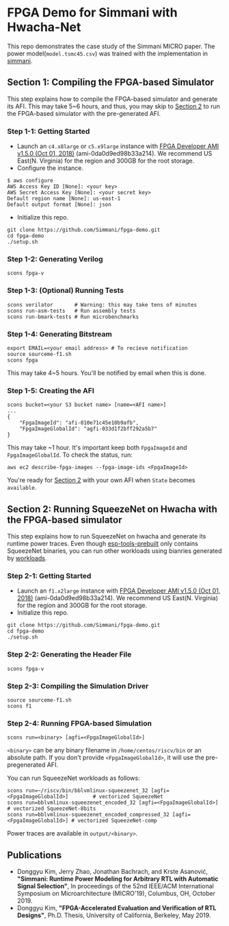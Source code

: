 # FPGA Demo for Simmani with Hwacha-Net

This repo demonstrates the case study of the Simmani MICRO paper. The power model(`model.tsmc45.csv`) was trained with the implementation in [simmani](https://github.com/Simmani/simmani.git).

## <a name="chapter1"></a> Section 1: Compiling the FPGA-based Simulator

This step explains how to compile the FPGA-based simulator and generate its AFI. This may take 5~6 hours, and thus, you may skip to [Section 2](#section2) to run the FPGA-based simulator with the pre-generated AFI.

### Step 1-1: Getting Started

* Launch an `c4.x8large` or `c5.x9large` instance with [FPGA Developer AMI v1.5.0 (Oct 01, 2018)](https://aws.amazon.com/marketplace/pp/B06VVYBLZZ) (ami-0da0d9ed98b33a214). We recommend US East(N. Virginia) for the region and 300GB for the root storage.
* Configure the instance.
```
$ aws configure
AWS Access Key ID [None]: <your key>
AWS Secret Access Key [None]: <your secret key>
Default region name [None]: us-east-1
Default output format [None]: json
```
* Initialize this repo.
```
git clone https://github.com/Simmani/fpga-demo.git
cd fpga-demo
./setup.sh
```

### Step 1-2: Generating Verilog
```
scons fpga-v
```

### Step 1-3: (Optional) Running Tests
```
scons verilator       # Warning: this may take tens of minutes
scons run-asm-tests   # Run assembly tests
scons run-bmark-tests # Run microbenchmarks
```

### Step 1-4: Generating Bitstream
```
export EMAIL=<your email address> # To recieve notification
source sourceme-f1.sh
scons fpga
```
This may take 4~5 hours. You'll be notified by email when this is done.

### Step 1-5: Creating the AFI
```
scons bucket=<your S3 bucket name> [name=<AFI name>]
...
{
    "FpgaImageId": "afi-010e71c45e10b9afb",
    "FpgaImageGlobalId": "agfi-033d1f2bff292a5b7"
}
```
This may take ~1 hour. It's important keep both `FpgaImageId` and `FpgaImageGlobalId`. To check the status, run:
```
aws ec2 describe-fpga-images --fpga-image-ids <FpgaImageId>
```
You're ready for [Section 2](#section2) with your own AFI when `State` becomes `available`.

## <a name="section2"></a> Section 2: Running SqueezeNet on Hwacha with the FPGA-based simulator

This step explains how to run SqueezeNet on hwacha and generate its runtime power traces. Even though [esp-tools-prebuilt](https://github.com/Simmani/esp-tools-prebuilt) only contains SqueezeNet binaries, you can run other workloads using bianries generated by [workloads](https://github.com/Simmani/workloads).

### Step 2-1: Getting Started

* Launch an `f1.x2large` instance with [FPGA Developer AMI v1.5.0 (Oct 01, 2018)](https://aws.amazon.com/marketplace/pp/B06VVYBLZZ) (ami-0da0d9ed98b33a214). We recommend US East(N. Virginia) for the region and 300GB for the root storage.
* Initialize this repo.
```
git clone https://github.com/Simmani/fpga-demo.git
cd fpga-demo
./setup.sh
```

### Step 2-2: Generating the Header File
```
scons fpga-v
```

### Step 2-3: Compiling the Simulation Driver
```
source sourceme-f1.sh
scons f1
```

### Step 2-4: Running FPGA-based Simulation
```
scons run=<binary> [agfi=<FpgaImageGlobalId>]
```
`<binary>` can be any binary filename in `/home/centos/riscv/bin` or an absolute path. If you don't provide `<FpgaImageGlobalId>`, it will use the pre-pregenerated AFI.

You can run SqueezeNet workloads as follows:
```
scons run=~/riscv/bin/bblvmlinux-squeezenet_32 [agfi=<FpgaImageGlobalId>]        # vectorized SqueezeNet
scons run=bblvmlinux-squeezenet_encoded_32 [agfi=<FpgaImageGlobalId>]            # vectorized SqueezeNet-8bits
scons run=bblvmlinux-squeezenet_encoded_compressed_32 [agfi=<FpgaImageGlobalId>] # vectorized SqueezeNet-comp
```
Power traces are available in `output/<binary>`.

## Publications

* Donggyu Kim, Jerry Zhao, Jonathan Bachrach, and Krste Asanović, **"Simmani: Runtime Power Modeling for Arbitrary RTL with Automatic Signal Selection"**, In proceedings of the 52nd IEEE/ACM International Symposium on Microarchitecture (MICRO'19), Columbus, OH, October 2019.
* Donggyu Kim, **"FPGA-Accelerated Evaluation and Verification of RTL Designs"**, Ph.D. Thesis, University of California, Berkeley, May 2019.
